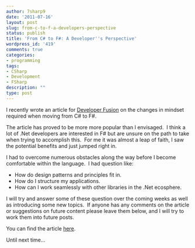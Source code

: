 ```yaml
---
author: 7sharp9
date: '2011-07-16'
layout: post
slug: from-c-to-f-a-developers-perspective
status: publish
title: 'From C# to F#: A Developer''s Perspective'
wordpress_id: '419'
comments: true
categories:
- programming
tags:
- CSharp
- Development
- FSharp
description: ""
type: post
---
```


I recently wrote an article for [Developer Fusion](http://www.developerfusion.com/) on the changes in mindset required
when moving from C# to F#.

The article has proved to be more more popular than I envisaged.  I think a lot of .Net developers are interested in F# but are unsure on the path to take
when trying to accomplish this.  For me it was almost a leap of faith, I saw the potential benefits and just jumped right in.<!-- more -->

I had to overcome numerous obstacles along the way before I become comfortable within the language.  I had question like:

  * How do design patterns and principles fit in.
  * How do I structure my applications.
  * How can I work seamlessly with other libraries in the .Net ecosphere.  

I will try and answer some of these question over the coming weeks as well as
introducing some new topics.  If anyone has any comments on the article or
suggestions on future content please leave them below, and I will try to work
them into future posts.

You can find the article [here](http://bit.ly/rdPEq3).

Until next time...

